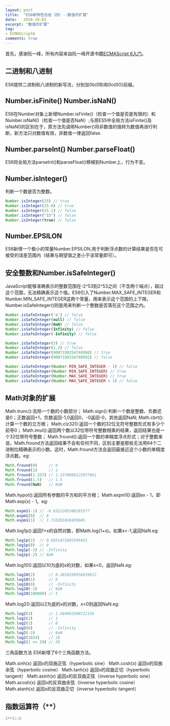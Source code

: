 ```yaml
---
layout: post
title:  "ES6新特性总结（四）--数值的扩展"
date:   2016-10-02
excerpt: "数值的扩展"
tag:
- ECMAScript6
comments: true
---
```


首先，感谢阮一峰，所有内容来自阮一峰开源书籍[ECMAScript 6入门](http://es6.ruanyifeng.com/#README)。

## 二进制和八进制

ES6提供二进制和八进制的新写法，分别加0b(0B)和0o(0O)前缀。

## Number.isFinite()  Number.isNaN()

ES6在Number对象上新增Number.isFinite()（检查一个值是否是有限的）和Number.isNaN()（检查一个值是否NaN）;与原ES5中全局方法isFinite()及isNaN()的区别在于，原方法先调用Number()将非数值的值转为数值再进行判断，新方法只对数值有效，非数值一律返回false.

## Number.parseInt() Number.parseFloat()

ES6将全局方法parseInt()和parseFloat()移植到Number上，行为不变。

## Number.isInteger()

判断一个数是否为整数。

```js
Number.isInteger(25) // true
Number.isInteger(25.0) // true
Number.isInteger(25.1) // false
Number.isInteger("15") // false
Number.isInteger(true) // false
```

## Number.EPSILON

ES6新增一个极小的常量Number.EPSILON,用于判断浮点数的计算结果是否在可接受的误差范围内（结果与期望值之差小于该常量即可）。

## 安全整数和Number.isSafeInteger()

JavaScript能够准确表示的整数范围在-2^53到2^53之间（不含两个端点），超过这个范围，无法精确表示这个值。ES6引入了Number.MAX_SAFE_INTEGER和Number.MIN_SAFE_INTEGER这两个常量，用来表示这个范围的上下限。Number.isSafeInteger()则是用来判断一个整数是否落在这个范围之内。

```js
Number.isSafeInteger('a') // false
Number.isSafeInteger(null) // false
Number.isSafeInteger(NaN) // false
Number.isSafeInteger(Infinity) // false
Number.isSafeInteger(-Infinity) // false

Number.isSafeInteger(3) // true
Number.isSafeInteger(1.2) // false
Number.isSafeInteger(9007199254740990) // true
Number.isSafeInteger(9007199254740992) // false

Number.isSafeInteger(Number.MIN_SAFE_INTEGER - 1) // false
Number.isSafeInteger(Number.MIN_SAFE_INTEGER) // true
Number.isSafeInteger(Number.MAX_SAFE_INTEGER) // true
Number.isSafeInteger(Number.MAX_SAFE_INTEGER + 1) // false
```

## Math对象的扩展

Math.trunc():去除一个数的小数部分；
Math.sign():判断一个数是整数、负数还是0；正数返回+1，负数返回-1,0返回0，-0返回-0，其他返回NaN;
Math.cbrt():计算一个数的立方根；
Math.clz32():返回一个数的32位无符号整数形式有多少个前导0；
Math.imul():返回两个数以32位带符号整数相乘的结果，返回结果也是一个32位带符号整数；
Math.fround():返回一个数的单精度浮点形式；对于整数来说，Math.fround方法返回结果不会有任何不同，区别主要是那些无法用64个二进制位精确表示的小数。这时，Math.fround方法会返回最接近这个小数的单精度浮点数。eg:

```js
Math.fround(0)     // 0
Math.fround(1)     // 1
Math.fround(1.337) // 1.3370000123977661
Math.fround(1.5)   // 1.5
Math.fround(NaN)   // NaN
```

Math.hypot():返回所有参数的平方和的平方根；
Math.expm1():返回ex - 1，即Math.exp(x) - 1。eg:

```js
Math.expm1(-1) // -0.6321205588285577
Math.expm1(0)  // 0
Math.expm1(1)  // 1.718281828459045
```

Math.log1p():返回1+x的自然对数，即Math.log(1+x)。如果x<-1,返回NaN.eg:

```js
Math.log1p(1)  // 0.6931471805599453
Math.log1p(0)  // 0
Math.log1p(-1) // -Infinity
Math.log1p(-2) // NaN
```

Math.log10():返回以10为底的x的对数，如果x<0，返回NaN.eg:

```js
Math.log10(2)      // 0.3010299956639812
Math.log10(1)      // 0
Math.log10(0)      // -Infinity
Math.log10(-2)     // NaN
Math.log10(100000) // 5
```

Math.log2():返回以2为底的x的对数，x<0则返回NaN.eg:

```js
Math.log2(3)       // 1.584962500721156
Math.log2(2)       // 1
Math.log2(1)       // 0
Math.log2(0)       // -Infinity
Math.log2(-2)      // NaN
Math.log2(1024)    // 10
Math.log2(1 << 29) // 29
```

三角函数方法
ES6新增了6个三角函数方法。

Math.sinh(x) 返回x的双曲正弦（hyperbolic sine）
Math.cosh(x) 返回x的双曲余弦（hyperbolic cosine）
Math.tanh(x) 返回x的双曲正切（hyperbolic tangent）
Math.asinh(x) 返回x的反双曲正弦（inverse hyperbolic sine）
Math.acosh(x) 返回x的反双曲余弦（inverse hyperbolic cosine）
Math.atanh(x) 返回x的反双曲正切（inverse hyperbolic tangent）

## 指数运算符（**）

```js
2**3//8
```
